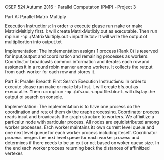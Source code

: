 CSEP 524 Autumn 2016 - Parallel Computation (PMP) - Project 3

Part A: Parallel Matrix Multiply

Execution Instructions:
    In order to execute please run make or make MatrixMultiply first.
    It will create MatrixMutliply.out as executable.
    Then run mpirun -np <number of process>./MatrixMultiply.out <inputfile.txt>
    It will write the output of multiplication into output.txt

Implementation:
    The implementation assigns 1 process (Rank 0) is reserved for input/output and coordination and remaining processes as workers.
    Coordinator broadcasts common information and iterates each row and assignes it in a round robin manner among workers.
    It collects the output from each worker for each row and stores it. 


Part B: Parallel Breadth First Search
Execution Instructions:
    In order to execute please run make or make bfs first.
    It will create bfs.out as executable.
    Then run mpirun -np <number of process> ./bfs.out <inputfile.bin> <node to search>
    It will display the output of search on console.

Implementation:
    The implementation is to have one process do the coordination and rest of them do the graph processing.
    Coordinator process reads input and broadcasts the graph structure to workers.
    We affinitize a particalur node with particular process. All nodes are equidistributed among worker processes. 
    Each worker maintains its own current level queue and one next level queue for each worker process including iteself.
    Coordinator process merges the next level queue for each worker process and determines if there needs to be an exit or not based on woker queue size.
    In the end each worker process returning back the distances of affinitized vertexes.
